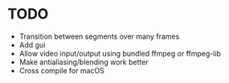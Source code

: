 # TODO
- Transition between segments over many frames
- Add gui
- Allow video input/output using bundled ffmpeg or ffmpeg-lib
- Make antialiasing/blending work better
- Cross compile for macOS